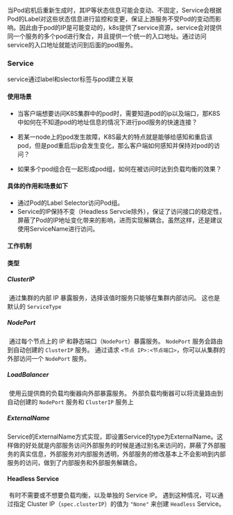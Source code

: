 ​	当Pod宕机后重新生成时，其IP等状态信息可能会变动、不固定，Service会根据Pod的Label对这些状态信息进行监控和变更，保证上游服务不受Pod的变动而影响。因此由于pod的IP是可能变动的，k8s提供了service资源，service会对提供同一个服务的多个pod进行聚合，并且提供一个统一的入口地址。通过访问service的入口地址就能访问到后面的pod服务。

### Service 

service通过label和slector标签与pod建立关联

#### 使用场景

- 当客户端想要访问K8S集群中的pod时，需要知道pod的ip以及端口，那K8S中如何在不知道pod的地址信息的情况下进行pod服务的快速连接？


- 若某一node上的pod发生故障，K8S最大的特点就是能够给感知和重启该pod，但是pod重启后ip会发生变化，那么客户端如何感知并保持对pod的访问？


- 如果多个pod组合在一起形成pod组，如何在被访问时达到负载均衡的效果？

#### 具体的作用和场景如下

- 通过Pod的Label Selector访问Pod组。
- Service的IP保持不变（Headless Servcie除外），保证了访问接口的稳定性，屏蔽了Pod的IP地址变化带来的影响，进而实现解耦合。虽然这样，还是建议使用ServiceName进行访问。

#### 工作机制



#### 类型

##### ClusterIP

​	通过集群的内部 IP 暴露服务，选择该值时服务只能够在集群内部访问。 这也是默认的 `ServiceType`

##### NodePort

​	通过每个节点上的 IP 和静态端口（`NodePort`）暴露服务。 `NodePort` 服务会路由到自动创建的 `ClusterIP` 服务。 通过请求 `<节点 IP>:<节点端口>`，你可以从集群的外部访问一个 `NodePort` 服务。

##### LoadBalancer

​	使用云提供商的负载均衡器向外部暴露服务。 外部负载均衡器可以将流量路由到自动创建的 `NodePort` 服务和 `ClusterIP` 服务上

##### ExternalName

​	Service的ExternalName方式实现，即设置Service的type为ExternalName。这样做的好处就是内部服务访问外部服务的时候是通过别名来访问的，屏蔽了外部服务的真实信息，外部服务对内部服务透明，外部服务的修改基本上不会影响到内部服务的访问，做到了内部服务和外部服务解耦合。

#### Headless Service

​	有时不需要或不想要负载均衡，以及单独的 Service IP。 遇到这种情况，可以通过指定 Cluster IP（`spec.clusterIP`）的值为 `"None"` 来创建 `Headless` Service。